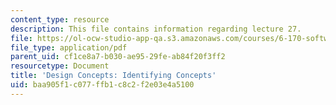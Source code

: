 ```yaml
---
content_type: resource
description: This file contains information regarding lecture 27.
file: https://ol-ocw-studio-app-qa.s3.amazonaws.com/courses/6-170-software-studio-spring-2013/baa905f1c077ffb1c8c2f2e03e4a5100_MIT6_170S13_27-con-idntfyg.pdf
file_type: application/pdf
parent_uid: cf1ce8a7-b030-ae95-29fe-ab84f20f3ff2
resourcetype: Document
title: 'Design Concepts: Identifying Concepts'
uid: baa905f1-c077-ffb1-c8c2-f2e03e4a5100
---
```

